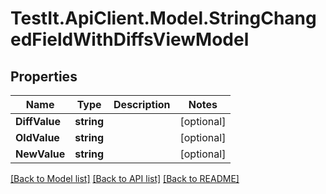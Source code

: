 # TestIt.ApiClient.Model.StringChangedFieldWithDiffsViewModel

## Properties

Name | Type | Description | Notes
------------ | ------------- | ------------- | -------------
**DiffValue** | **string** |  | [optional] 
**OldValue** | **string** |  | [optional] 
**NewValue** | **string** |  | [optional] 

[[Back to Model list]](../README.md#documentation-for-models) [[Back to API list]](../README.md#documentation-for-api-endpoints) [[Back to README]](../README.md)

